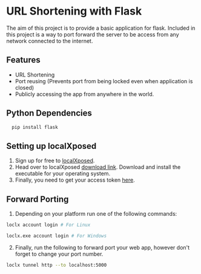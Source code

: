 
# URL Shortening with Flask

The aim of this project is to provide a basic application for flask. Included in this project is a way to port forward the server to be access from any network connected to the internet.


## Features

- URL Shortening
- Port reusing (Prevents port from being locked even when application is closed)
- Publicly accessing the app from anywhere in the world.


## Python Dependencies

```bash
  pip install flask
```
    
## Setting up localXposed
1. Sign up for free to [localXposed](https://localxpose.io/?via=meezaan).
2. Head over to localXposed [download link](https://localxpose.io/docs?via=meezaan#download). Download and install the executable for your operating system.
3. Finally, you need to get your access token [here](https://localxpose.io/dashboard/access).


## Forward Porting
1. Depending on your platform run one of the following commands:
```bash
loclx account login # For Linux
```
```bash
loclx.exe account login # For Windows
```
2. Finally, run the following to forward port your web app, however don't forget to change your port number.
```bash
loclx tunnel http --to localhost:5000
```
